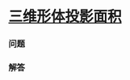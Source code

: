 # [三维形体投影面积](https://leetcode-cn.com/problems/projection-area-of-3d-shapes)

### 问题



### 解答

```

```

